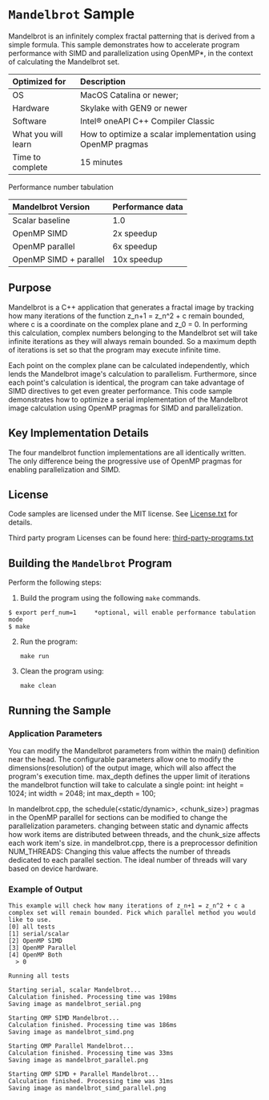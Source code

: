 # `Mandelbrot` Sample

Mandelbrot is an infinitely complex fractal patterning that is derived from a simple formula. This sample demonstrates how to accelerate program performance with SIMD and parallelization using OpenMP*, in the context of calculating the Mandelbrot set.


| Optimized for                     | Description
|:---                               |:---
| OS                                | MacOS Catalina or newer;
| Hardware                          | Skylake with GEN9 or newer
| Software                          | Intel&reg; oneAPI C++ Compiler Classic
| What you will learn               | How to optimize a scalar implementation using OpenMP pragmas
| Time to complete                  | 15 minutes

Performance number tabulation

| Mandelbrot Version                | Performance data
|:---                               |:---
| Scalar baseline                   | 1.0
| OpenMP SIMD                       | 2x speedup
| OpenMP parallel                   | 6x speedup
| OpenMP SIMD + parallel            | 10x speedup


## Purpose

Mandelbrot is a C++ application that generates a fractal image by tracking how many iterations of the function z_n+1 = z_n^2 + c remain bounded, where c is a coordinate on the complex plane and z_0 = 0. In performing this calculation, complex numbers belonging to the Mandelbrot set will take infinite iterations as they will always remain bounded. So a maximum depth of iterations is set so that the program may execute infinite time.

Each point on the complex plane can be calculated independently, which lends the Mandelbrot image's calculation to parallelism. Furthermore, since each point's calculation is identical, the program can take advantage of SIMD directives to get even greater performance. This code sample demonstrates how to optimize a serial implementation of the Mandelbrot image calculation using OpenMP pragmas for SIMD and parallelization.


## Key Implementation Details 

The four mandelbrot function implementations are all identically written. The only difference being the progressive use of OpenMP pragmas for enabling parallelization and SIMD.

 
## License  

Code samples are licensed under the MIT license. See
[License.txt](https://github.com/oneapi-src/oneAPI-samples/blob/master/License.txt) for details.

Third party program Licenses can be found here: [third-party-programs.txt](https://github.com/oneapi-src/oneAPI-samples/blob/master/third-party-programs.txt)

## Building the `Mandelbrot` Program

Perform the following steps:
1. Build the program using the following `make` commands. 
``` 
$ export perf_num=1     *optional, will enable performance tabulation mode
$ make
```

2. Run the program:
    ```
    make run
    ```

3. Clean the program using:
    ```
    make clean
    ```


## Running the Sample

### Application Parameters 
You can modify the Mandelbrot parameters from within the main() definition near the head. The configurable parameters allow one to modify the dimensions(resolution) of the output image, which will also affect the program's execution time. max_depth defines the upper limit of iterations the mandelbrot function will take to calculate a single point:
    int height = 1024;
    int width = 2048;
    int max_depth = 100;

In mandelbrot.cpp, the schedule(<static/dynamic>, <chunk_size>) pragmas in the OpenMP parallel for sections can be modified to change the parallelization parameters. changing between static and dynamic affects how work items are distributed between threads, and the chunk_size affects each work item's size. in mandelbrot.cpp, there is a preprocessor definition NUM_THREADS: Changing this value affects the number of threads dedicated to each parallel section. The ideal number of threads will vary based on device hardware.

### Example of Output
```
This example will check how many iterations of z_n+1 = z_n^2 + c a complex set will remain bounded. Pick which parallel method you would like to use.
[0] all tests
[1] serial/scalar
[2] OpenMP SIMD
[3] OpenMP Parallel
[4] OpenMP Both
  > 0

Running all tests

Starting serial, scalar Mandelbrot...
Calculation finished. Processing time was 198ms
Saving image as mandelbrot_serial.png

Starting OMP SIMD Mandelbrot...
Calculation finished. Processing time was 186ms
Saving image as mandelbrot_simd.png

Starting OMP Parallel Mandelbrot...
Calculation finished. Processing time was 33ms
Saving image as mandelbrot_parallel.png

Starting OMP SIMD + Parallel Mandelbrot...
Calculation finished. Processing time was 31ms
Saving image as mandelbrot_simd_parallel.png
```
